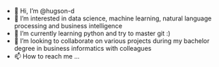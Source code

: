 - 👋 Hi, I’m @hugson-d
- 👀 I’m interested in data science, machine learning, natural language processing and business intelligence 
- 🌱 I’m currently learning python and try to master git :) 
- 💞️ I’m looking to collaborate on various projects during my bachelor degree in business informatics with colleagues 
- 📫 How to reach me ...

<!---
hugson-d/hugson-d is a ✨ special ✨ repository because its `README.md` (this file) appears on your GitHub profile.
You can click the Preview link to take a look at your changes.
--->
